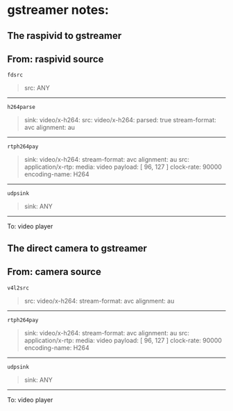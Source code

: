 # gstreamer notes:

## The raspivid to gstreamer

From: raspivid source
---
`fdsrc`
> src: ANY
---
`h264parse`
> sink: video/x-h264:
> src:  video/x-h264:
        parsed: true
        stream-format: avc
        alignment: au
---
`rtph264pay`
> sink: video/x-h264:
        stream-format: avc
        alignment: au
> src:  application/x-rtp:
        media: video
        payload: [ 96, 127 ]
        clock-rate: 90000
        encoding-name: H264
---
`udpsink`
> sink: ANY
---
To: video player


## The direct camera to gstreamer

From: camera source
---
`v4l2src`
> src:  video/x-h264:
        stream-format: avc
        alignment: au
---
`rtph264pay`
> sink: video/x-h264:
        stream-format: avc
        alignment: au
> src:  application/x-rtp:
        media: video
        payload: [ 96, 127 ]
        clock-rate: 90000
        encoding-name: H264
---
`udpsink`
> sink: ANY
---
To: video player
